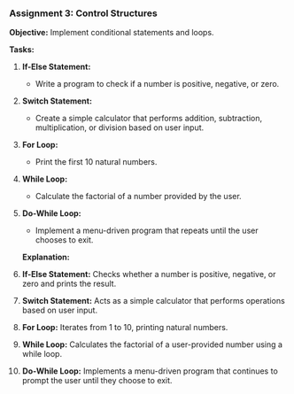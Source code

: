 ### **Assignment 3: Control Structures**

**Objective:** Implement conditional statements and loops.

**Tasks:**

1. **If-Else Statement:**
    - Write a program to check if a number is positive, negative, or zero.
2. **Switch Statement:**
    - Create a simple calculator that performs addition, subtraction, multiplication, or division based on user input.
3. **For Loop:**
    - Print the first 10 natural numbers.
4. **While Loop:**
    - Calculate the factorial of a number provided by the user.
5. **Do-While Loop:**
    - Implement a menu-driven program that repeats until the user chooses to exit.




    **Explanation:**

1. **If-Else Statement:** Checks whether a number is positive, negative, or zero and prints the result.
2. **Switch Statement:** Acts as a simple calculator that performs operations based on user input.
3. **For Loop:** Iterates from 1 to 10, printing natural numbers.
4. **While Loop:** Calculates the factorial of a user-provided number using a while loop.
5. **Do-While Loop:** Implements a menu-driven program that continues to prompt the user until they choose to exit.